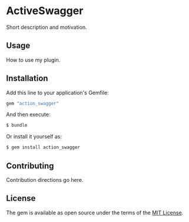 # ActiveSwagger
Short description and motivation.

## Usage
How to use my plugin.

## Installation
Add this line to your application's Gemfile:

```ruby
gem "action_swagger"
```

And then execute:
```bash
$ bundle
```

Or install it yourself as:
```bash
$ gem install action_swagger
```

## Contributing
Contribution directions go here.

## License
The gem is available as open source under the terms of the [MIT License](https://opensource.org/licenses/MIT).
